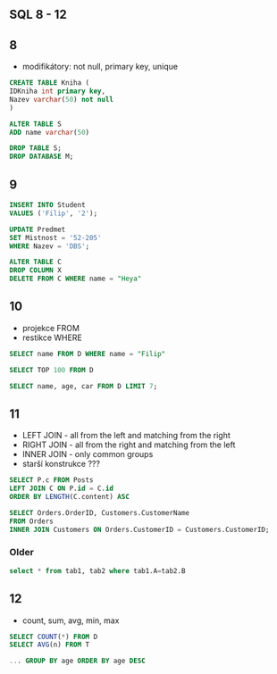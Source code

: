 ## SQL 8 - 12

## 8 
* modifikátory: not null, primary key, unique
```sql
CREATE TABLE Kniha (
IDKniha int primary key,
Nazev varchar(50) not null
)
```

```sql
ALTER TABLE S
ADD name varchar(50)

DROP TABLE S;
DROP DATABASE M;
```

## 9

```sql
INSERT INTO Student
VALUES ('Filip', '2');
```

```sql
UPDATE Predmet 
SET Mistnost = '52-205'
WHERE Nazev = 'DBS';
```

```sql
ALTER TABLE C 
DROP COLUMN X
DELETE FROM C WHERE name = "Heya"
```


## 10
* projekce FROM
* restikce WHERE
```sql
SELECT name FROM D WHERE name = "Filip"
```
```sql
SELECT TOP 100 FROM D
```
```sql
SELECT name, age, car FROM D LIMIT 7;
```








## 11
* LEFT JOIN - all from the left and matching from the right
* RIGHT JOIN - all from the right and matching from the left
* INNER JOIN - only common groups
* starší konstrukce ???

```sql
SELECT P.c FROM Posts 
LEFT JOIN C ON P.id = C.id 
ORDER BY LENGTH(C.content) ASC
```

```sql
SELECT Orders.OrderID, Customers.CustomerName
FROM Orders
INNER JOIN Customers ON Orders.CustomerID = Customers.CustomerID;
```

### Older
```sql
select * from tab1, tab2 where tab1.A=tab2.B
```

## 12
* count, sum, avg, min, max
```sql
SELECT COUNT(*) FROM D 
SELECT AVG(n) FROM T 
```

```sql
... GROUP BY age ORDER BY age DESC
```


